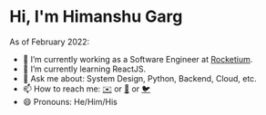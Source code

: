 # Hi, I'm Himanshu Garg

As of February 2022:

- 🔭 I’m currently working as a Software Engineer at [Rocketium](https://www.rocketium.com/).
- 🌱 I’m currently learning ReactJS.  
- 💬 Ask me about: System Design, Python, Backend, Cloud, etc.
- 📫 How to reach me: [✉️](mailto:himanshu@resuminator.in) or [📱](https://www.linkedin.com/in/garg-himanshu/)  or [🐦](https://www.twitter.com/_mercurybuddy)
- 😄 Pronouns: He/Him/His
